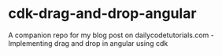# cdk-drag-and-drop-angular
A companion repo for my blog post on dailycodetutorials.com - Implementing drag and drop in angular using cdk
